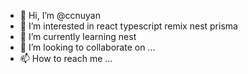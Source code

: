 - 👋 Hi, I’m @ccnuyan
- 👀 I’m interested in react typescript remix nest prisma
- 🌱 I’m currently learning nest
- 💞️ I’m looking to collaborate on ...
- 📫 How to reach me ...

<!---
ccnuyan/ccnuyan is a ✨ special ✨ repository because its `README.md` (this file) appears on your GitHub profile.
You can click the Preview link to take a look at your changes.
--->
